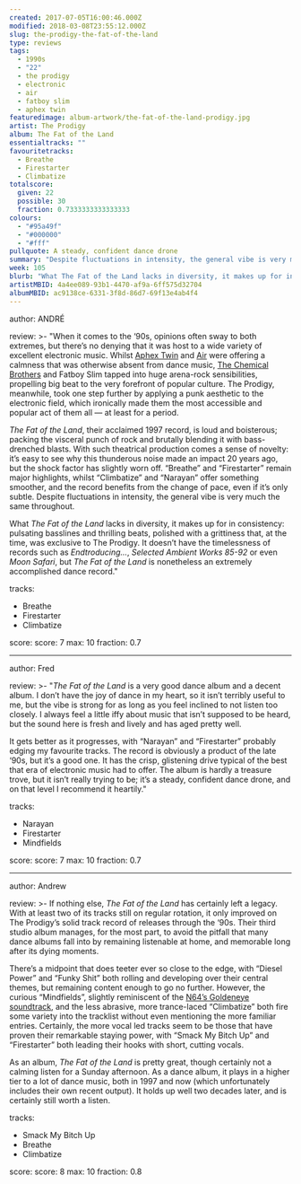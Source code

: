 ```yaml
---
created: 2017-07-05T16:00:46.000Z
modified: 2018-03-08T23:55:12.000Z
slug: the-prodigy-the-fat-of-the-land
type: reviews
tags:
  - 1990s
  - "22"
  - the prodigy
  - electronic
  - air
  - fatboy slim
  - aphex twin
featuredimage: album-artwork/the-fat-of-the-land-prodigy.jpg
artist: The Prodigy
album: The Fat of the Land
essentialtracks: ""
favouritetracks:
  - Breathe
  - Firestarter
  - Climbatize
totalscore:
  given: 22
  possible: 30
  fraction: 0.7333333333333333
colours:
  - "#95a49f"
  - "#000000"
  - "#fff"
pullquote: A steady, confident dance drone
summary: "Despite fluctuations in intensity, the general vibe is very much the same throughout. What The Fat of the Land lacks in diversity, it makes up in consistency: pulsating basslines and thrilling beats, polished with a grittiness that, at the time, was exclusive to The Prodigy."
week: 105
blurb: "What The Fat of the Land lacks in diversity, it makes up for in consistency: pulsating basslines and thrilling beats, delivered with trademark Prodigy grit."
artistMBID: 4a4ee089-93b1-4470-af9a-6ff575d32704
albumMBID: ac9138ce-6331-3f8d-86d7-69f13e4ab4f4
---
```

author: ANDRÉ

review: >-
  "When it comes to the ‘90s, opinions often sway to both extremes, but there’s no denying that it was host to a wide variety of excellent electronic music. Whilst [Aphex Twin](<reviews/aphex-twin-richard-d-james-album/>) and [Air](https://audioxide.com/reviews/air-moon-safari/) were offering a calmness that was otherwise absent from dance music, [The Chemical Brothers](<reviews/the-chemical-brothers-dig-your-own-hole/>) and Fatboy Slim tapped into huge arena-rock sensibilities, propelling big beat to the very forefront of popular culture. The Prodigy, meanwhile, took one step further by applying a punk aesthetic to the electronic field, which ironically made them the most accessible and popular act of them all — at least for a period. 
  
  *The Fat of the Land*, their acclaimed 1997 record, is loud and boisterous; packing the visceral punch of rock and brutally blending it with bass-drenched blasts. With such theatrical production comes a sense of novelty: it’s easy to see why this thunderous noise made an impact 20 years ago, but the shock factor has slightly worn off. “Breathe” and “Firestarter” remain major highlights, whilst “Climbatize” and “Narayan” offer something smoother, and the record benefits from the change of pace, even if it’s only subtle. Despite fluctuations in intensity, the general vibe is very much the same throughout. 
  
  What *The Fat of the Land* lacks in diversity, it makes up for in consistency: pulsating basslines and thrilling beats, polished with a grittiness that, at the time, was exclusive to The Prodigy. It doesn’t have the timelessness of records such as *Endtroducing…*, *Selected Ambient Works 85-92* or even *Moon Safari*, but *The Fat of the Land* is nonetheless an extremely accomplished dance record."

tracks:
  - Breathe
  - ­Firestarter
  - ­Climbatize

score:
  score: 7
  max: 10
  fraction: 0.7

---
author: Fred

review: >-
  "*The Fat of the Land* is a very good dance album and a decent album. I don’t have the joy of dance in my heart, so it isn’t terribly useful to me, but the vibe is strong for as long as you feel inclined to not listen too closely. I always feel a little iffy about music that isn’t supposed to be heard, but the sound here is fresh and lively and has aged pretty well. 
  
  It gets better as it progresses, with “Narayan” and “Firestarter” probably edging my favourite tracks. The record is obviously a product of the late ‘90s, but it’s a good one. It has the crisp, glistening drive typical of the best that era of electronic music had to offer. The album is hardly a treasure trove, but it isn’t really trying to be; it’s a steady, confident dance drone, and on that level I recommend it heartily."

tracks:
  - Narayan
  - ­Firestarter
  - ­Mindfields

score:
  score: 7
  max: 10
  fraction: 0.7

---
author: Andrew

review: >-
  If nothing else, *The Fat of the Land* has certainly left a legacy. With at least two of its tracks still on regular rotation, it only improved on The Prodigy’s solid track record of releases through the ‘90s. Their third studio album manages, for the most part, to avoid the pitfall that many dance albums fall into by remaining listenable at home, and memorable long after its dying moments. 
  
  There’s a midpoint that does teeter ever so close to the edge, with “Diesel Power” and “Funky Shit” both rolling and developing over their central themes, but remaining content enough to go no further. However, the curious “Mindfields”, slightly reminiscent of the [N64’s Goldeneye soundtrack](<https://www.youtube.com/watch?v=bCgLK2KxI9I>), and the less abrasive, more trance-laced “Climbatize” both fire some variety into the tracklist without even mentioning the more familiar entries. Certainly, the more vocal led tracks seem to be those that have proven their remarkable staying power, with “Smack My Bitch Up” and “Firestarter” both leading their hooks with short, cutting vocals. 
  
  As an album, *The Fat of the Land* is pretty great, though certainly not a calming listen for a Sunday afternoon. As a dance album, it plays in a higher tier to a lot of dance music, both in 1997 and now (which unfortunately includes their own recent output). It holds up well two decades later, and is certainly still worth a listen.

tracks:
  - Smack My Bitch Up
  - ­Breathe
  - ­Climbatize

score:
  score: 8
  max: 10
  fraction: 0.8
